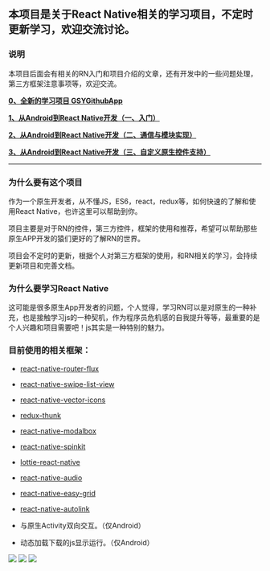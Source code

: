 ## 本项目是关于React Native相关的学习项目，不定时更新学习，欢迎交流讨论。


### 说明

本项目后面会有相关的RN入门和项目介绍的文章，还有开发中的一些问题处理，第三方框架注意事项等，欢迎交流。

**[0、全新的学习项目 GSYGithubApp](https://github.com/CarGuo/GSYGithubAPP)**

**[1、从Android到React Native开发（一、入门）](http://www.jianshu.com/p/97692b1c451d)**

**[2、从Android到React Native开发（二、通信与模块实现）](http://www.jianshu.com/p/bec040926db8)**

**[3、从Android到React Native开发（三、自定义原生控件支持）](http://www.jianshu.com/p/a488674d55b3)**

---------------------------------------------

### 为什么要有这个项目
作为一个原生开发者，从不懂JS，ES6，react，redux等，如何快速的了解和使用React Native，也许这里可以帮助到你。

项目主要是对于RN的控件，第三方控件，框架的使用和推荐，希望可以帮助那些原生APP开发的猿们更好的了解RN的世界。

项目会不定时的更新，根据个人对第三方框架的使用，和RN相关的学习，会持续更新项目和完善文档。

### 为什么要学习React Native

这可能是很多原生App开发者的问题，个人觉得，学习RN可以是对原生的一种补充，也是接触学习js的一种契机，作为程序员危机感的自我提升等等，最重要的是个人兴趣和项目需要吧！js其实是一种特别的魅力。

### 目前使用的相关框架：

* [react-native-router-flux](https://github.com/aksonov/react-native-router-flux)
* [react-native-swipe-list-view](https://github.com/jemise111/react-native-swipe-list-view)
* [react-native-vector-icons](https://github.com/oblador/react-native-vector-icons)
* [redux-thunk](https://github.com/gaearon/redux-thunk)
* [react-native-modalbox](https://github.com/maxs15/react-native-modalbox)
* [react-native-spinkit](https://github.com/maxs15/react-native-spinkit)
* [lottie-react-native](https://github.com/airbnb/lottie-react-native)
* [react-native-audio](https://github.com/CarGuo/react-native-audio)
* [react-native-easy-grid](https://github.com/GeekyAnts/react-native-easy-grid)
* [react-native-autolink](https://github.com/joshswan/react-native-autolink)


* 与原生Activity双向交互。（仅Android）
* 动态加载下载的js显示运行。（仅Android）


![](https://ooo.0o0.ooo/2017/06/18/5946390d5671a.gif)
![](https://ooo.0o0.ooo/2017/06/18/5946390b83620.jpg)
![](https://ooo.0o0.ooo/2017/06/18/5946390d7db3b.jpg)
